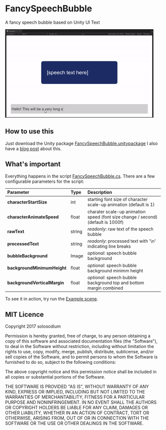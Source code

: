 # FancySpeechBubble
A fancy speech bubble based on Unity UI Text

![Example.gif](./Example.gif)

## How to use this

Just download the Unity package [FancySpeechBubble.unitypackage](./FancySpeechBubble.unitypackage) I also have a [blog post](http://solosodium.github.io/2017-03-23-fancy-speech-bubble) about this.

## What's important

Everything happens in the script [FancySpeechBubble.cs](./Assets/FancySpeechBubble/FancySpeechBubble.cs). There are a few configurable parameters for the script:

| Parameter                    | Type   | Description                                                                      |
| :--------------------------- | :----- | :------------------------------------------------------------------------------- |
| **characterStartSize**       | int    | starting font size of character scale-up animation (default is 1)                |
| **characterAnimateSpeed**    | float  | charater scale-up animation speed (font size change / second) (default is 1000f) |
| **rawText**                  | string | *readonly*: raw text of the speech bubble                                        |
| **processedText**            | string | *readonly*: processed text with '\n' indicating line breaks                      |
| **bubbleBackground**         | Image  | *optional*: speech bubble background                                             |
| **backgroundMinimumHeight**  | float  | *optional*: speech bubble background minimm height                               |
| **backgroundVerticalMargin** | float  | *optional*: speech bubble background top and bottom margin combined              |

To see it in action, try run the [Example scene](./Assets/FancySpeechBubble/Example.unity).

## MIT Licence

Copyright 2017 solosodium

Permission is hereby granted, free of charge, to any person obtaining a copy of this software and associated documentation files (the "Software"), to deal in the Software without restriction, including without limitation the rights to use, copy, modify, merge, publish, distribute, sublicense, and/or sell copies of the Software, and to permit persons to whom the Software is furnished to do so, subject to the following conditions:

The above copyright notice and this permission notice shall be included in all copies or substantial portions of the Software.

THE SOFTWARE IS PROVIDED "AS IS", WITHOUT WARRANTY OF ANY KIND, EXPRESS OR IMPLIED, INCLUDING BUT NOT LIMITED TO THE WARRANTIES OF MERCHANTABILITY, FITNESS FOR A PARTICULAR PURPOSE AND NONINFRINGEMENT. IN NO EVENT SHALL THE AUTHORS OR COPYRIGHT HOLDERS BE LIABLE FOR ANY CLAIM, DAMAGES OR OTHER LIABILITY, WHETHER IN AN ACTION OF CONTRACT, TORT OR OTHERWISE, ARISING FROM, OUT OF OR IN CONNECTION WITH THE SOFTWARE OR THE USE OR OTHER DEALINGS IN THE SOFTWARE.
